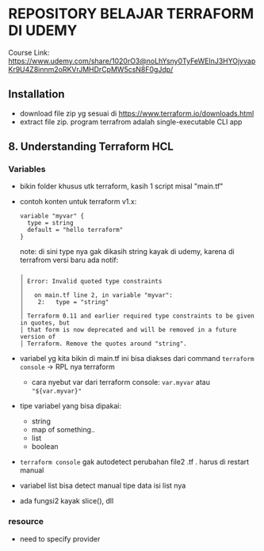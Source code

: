 REPOSITORY BELAJAR TERRAFORM DI UDEMY
=====================================

Course Link: https://www.udemy.com/share/1020rO3@noLhYsny0TyFeWElnJ3HYOjyvapKr9U4Z8innm2oRKVrJMHDrCpMW5csN8F0gJdp/

## Installation
- download file zip yg sesuai di https://www.terraform.io/downloads.html
- extract file zip. program terrafrom adalah single-executable CLI app

## 8. Understanding Terraform HCL
### Variables
- bikin folder khusus utk terraform, kasih 1 script misal "main.tf"
- contoh konten untuk terraform v1.x:
  ```
  variable "myvar" {
    type = string
    default = "hello terraform"
  }
  ```

  note: di sini type nya gak dikasih string kayak di udemy, karena di terrafrom versi baru ada notif:
  ```
  ╷
  │ Error: Invalid quoted type constraints
  │
  │   on main.tf line 2, in variable "myvar":
  │    2:   type = "string"
  │
  │ Terraform 0.11 and earlier required type constraints to be given in quotes, but
  │ that form is now deprecated and will be removed in a future version of
  │ Terraform. Remove the quotes around "string".
  ```

- variabel yg kita bikin di main.tf ini bisa diakses dari command `terraform console` -> RPL nya terraform
  - cara nyebut var dari terraform console: `var.myvar` atau `"${var.myvar}"`

- tipe variabel yang bisa dipakai:
  - string
  - map of something..
  - list
  - boolean

- `terraform console` gak autodetect perubahan file2 .tf . harus di restart manual
- variabel list bisa detect manual tipe data isi list nya
- ada fungsi2 kayak slice(), dll

### resource
- need to specify provider
